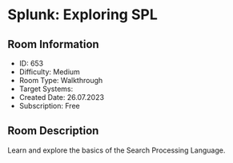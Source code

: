 ﻿# Splunk: Exploring SPL

## Room Information
- ID: 653
- Difficulty: Medium
- Room Type: Walkthrough
- Target Systems: 
- Created Date: 26.07.2023
- Subscription: Free

## Room Description
Learn and explore the basics of the Search Processing Language.
